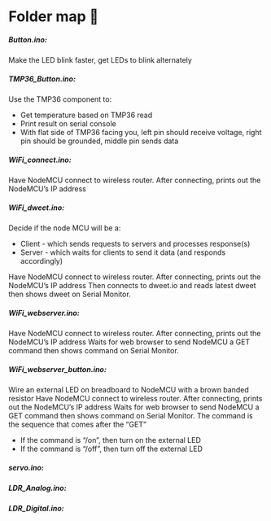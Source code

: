 # Folder map 🌳

##### Button.ino:
Make the LED blink faster, get LEDs to blink alternately 

##### TMP36_Button.ino:
Use the TMP36 component to: 
- Get temperature based on TMP36 read
- Print result on serial console 
- With flat side of TMP36 facing you, left pin should receive voltage, right pin should be grounded, middle pin sends data

##### WiFi_connect.ino:
Have NodeMCU connect to wireless router. After connecting, prints out the NodeMCU’s IP address 

##### WiFi_dweet.ino:
Decide if the node MCU will be a:
- Client - which sends requests to servers and processes response(s)
- Server - which waits for clients to send it data (and responds accordingly)

Have NodeMCU connect to wireless router. After connecting, prints out the NodeMCU’s IP address 
Then connects to dweet.io and reads latest dweet then shows dweet on Serial Monitor.

##### WiFi_webserver.ino:
Have NodeMCU connect to wireless router. After connecting, prints out the NodeMCU’s IP address 
Waits for web browser to send NodeMCU a GET command then shows command on Serial Monitor.

##### WiFi_webserver_button.ino:
Wire an external LED on breadboard to NodeMCU with a brown banded resistor
Have NodeMCU connect to wireless router. After connecting, prints out the NodeMCU’s IP address 
Waits for web browser to send NodeMCU a GET command then shows command on Serial Monitor. 
The command is the sequence that comes after the “GET”
- If the command is “/on”, then turn on the external LED 
- If the command is “/off”, then turn off the external LED 

##### servo.ino:

##### LDR_Analog.ino:	

##### LDR_Digital.ino:
